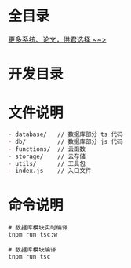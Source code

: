 # 全目录

[更多系统、论文，供君选择 ~~>](https://www.bitwise.net.cn)
# 开发目录

# 文件说明

```md
- database/   // 数据库部分 ts 代码
- db/         // 数据库部分 js 代码
- functions/  // 云函数
- storage/    // 云存储
- utils/      // 工具包
- index.js    // 入口文件
```

# 命令说明

```shell
# 数据库模块实时编译
tnpm run tsc:w

# 数据库模块编译
tnpm run tsc
```
